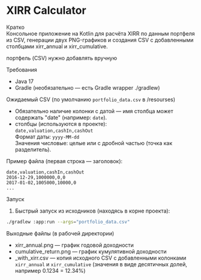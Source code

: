 # XIRR Calculator

Кратко  
Консольное приложение на Kotlin для расчёта XIRR по данным портфеля из CSV, генерации двух PNG-графиков и создания CSV с добавленными столбцами xirr_annual и xirr_cumulative. 

портфель (CSV) нужно добавлять вручную

Требования
- Java 17
- Gradle (необязательно — есть Gradle wrapper ./gradlew)

Ожидаемый CSV (по умолчанию `portfolio_data.csv` в /resourses)
- Обязательно наличие колонки с датой — имя столбца может содержать "date" (например: `date`).
- столбцы (используются в проекте):  
  `date,valuation,cashIn,cashOut`  
  Формат даты: `yyyy-MM-dd`  
  Значения числовые: целые или с дробной частью (точка как разделитель).

Пример файла (первая строка — заголовок):
```
date,valuation,cashIn,cashOut
2016-12-29,1000000,0,0
2017-01-02,1005000,10000,0
...
```

Запуск
1) Быстрый запуск из исходников (находясь в корне проекта):
```bash
./gradlew :app:run --args="portfolio_data.csv"
```

Выходные файлы (в рабочей директории)
- xirr_annual.png — график годовой доходности  
- cumulative_return.png — график кумулятивной доходности  
- <orig>_with_xirr.csv — копия исходного CSV с добавленными колонками `xirr_annual` и `xirr_cumulative` (значения в виде десятичных долей, например 0.1234 = 12.34%)
